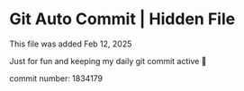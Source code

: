 # Git Auto Commit | Hidden File

This file was added Feb 12, 2025

Just for fun and keeping my daily git commit active 🤪

commit number: 1834179

